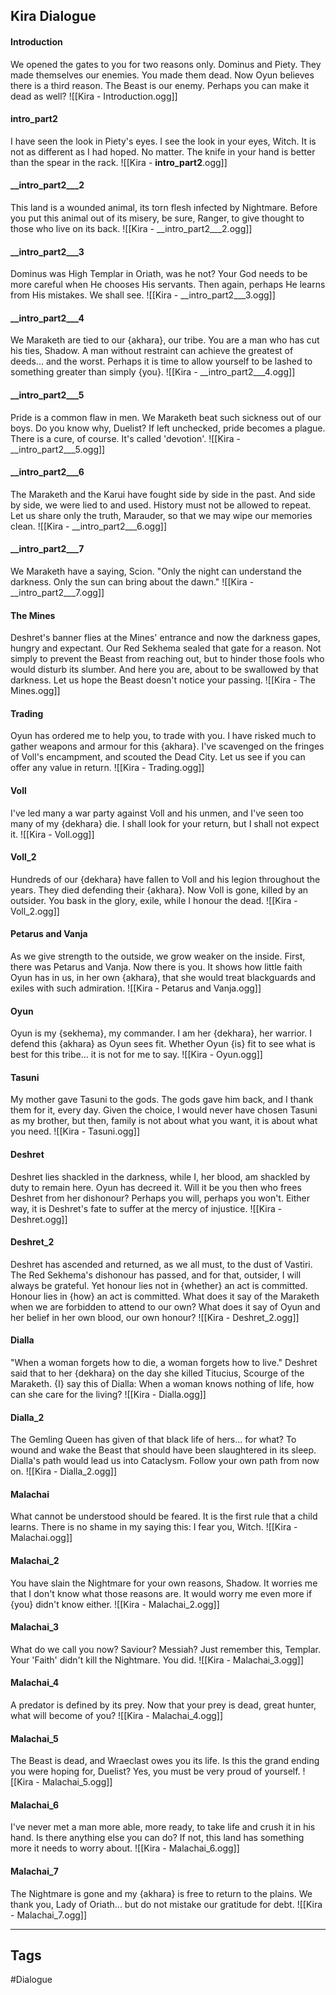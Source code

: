 ## Kira Dialogue
#### Introduction
We opened the gates to you for two reasons only. Dominus and Piety. They made themselves our enemies. You made them dead. Now Oyun believes there is a third reason. The Beast is our enemy. Perhaps you can make it dead as well?
![[Kira - Introduction.ogg]]

#### __intro_part2__
I have seen the look in Piety's eyes. I see the look in your eyes, Witch. It is not as different as I had hoped. No matter. The knife in your hand is better than the spear in the rack.
![[Kira - __intro_part2__.ogg]]

#### __intro_part2___2
This land is a wounded animal, its torn flesh infected by Nightmare. Before you put this animal out of its misery, be sure, Ranger, to give thought to those who live on its back.
![[Kira - __intro_part2___2.ogg]]

#### __intro_part2___3
Dominus was High Templar in Oriath, was he not? Your God needs to be more careful when He chooses His servants. Then again, perhaps He learns from His mistakes. We shall see.
![[Kira - __intro_part2___3.ogg]]

#### __intro_part2___4
We Maraketh are tied to our {akhara}, our tribe. You are a man who has cut his ties, Shadow. A man without restraint can achieve the greatest of deeds... and the worst. Perhaps it is time to allow yourself to be lashed to something greater than simply {you}.
![[Kira - __intro_part2___4.ogg]]

#### __intro_part2___5
Pride is a common flaw in men. We Maraketh beat such sickness out of our boys. Do you know why, Duelist? If left unchecked, pride becomes a plague. There is a cure, of course. It's called 'devotion'.
![[Kira - __intro_part2___5.ogg]]

#### __intro_part2___6
The Maraketh and the Karui have fought side by side in the past. And side by side, we were lied to and used. History must not be allowed to repeat. Let us share only the truth, Marauder, so that we may wipe our memories clean.
![[Kira - __intro_part2___6.ogg]]

#### __intro_part2___7
We Maraketh have a saying, Scion. "Only the night can understand the darkness. Only the sun can bring about the dawn."
![[Kira - __intro_part2___7.ogg]]

#### The Mines
Deshret's banner flies at the Mines' entrance and now the darkness gapes, hungry and expectant. Our Red Sekhema sealed that gate for a reason. Not simply to prevent the Beast from reaching out, but to hinder those fools who would disturb its slumber. And here you are, about to be swallowed by that darkness. Let us hope the Beast doesn't notice your passing.
![[Kira - The Mines.ogg]]

#### Trading
Oyun has ordered me to help you, to trade with you. I have risked much to gather weapons and armour for this {akhara}. I've scavenged on the fringes of Voll's encampment, and scouted the Dead City. Let us see if you can offer any value in return.
![[Kira - Trading.ogg]]

#### Voll
I've led many a war party against Voll and his unmen, and I've seen too many of my {dekhara} die. I shall look for your return, but I shall not expect it.
![[Kira - Voll.ogg]]

#### Voll_2
Hundreds of our {dekhara} have fallen to Voll and his legion throughout the years. They died defending their {akhara}. Now Voll is gone, killed by an outsider. You bask in the glory, exile, while I honour the dead.
![[Kira - Voll_2.ogg]]

#### Petarus and Vanja
As we give strength to the outside, we grow weaker on the inside. First, there was Petarus and Vanja. Now there is you. It shows how little faith Oyun has in us, in her own {akhara}, that she would treat blackguards and exiles with such admiration.
![[Kira - Petarus and Vanja.ogg]]

#### Oyun
Oyun is my {sekhema}, my commander. I am her {dekhara}, her warrior. I defend this {akhara} as Oyun sees fit. Whether Oyun {is} fit to see what is best for this tribe... it is not for me to say.
![[Kira - Oyun.ogg]]

#### Tasuni
My mother gave Tasuni to the gods. The gods gave him back, and I thank them for it, every day. Given the choice, I would never have chosen Tasuni as my brother, but then, family is not about what you want, it is about what you need.
![[Kira - Tasuni.ogg]]

#### Deshret
Deshret lies shackled in the darkness, while I, her blood, am shackled by duty to remain here. Oyun has decreed it. Will it be you then who frees Deshret from her dishonour? Perhaps you will, perhaps you won't. Either way, it is Deshret's fate to suffer at the mercy of injustice.
![[Kira - Deshret.ogg]]

#### Deshret_2
Deshret has ascended and returned, as we all must, to the dust of Vastiri. The Red Sekhema's dishonour has passed, and for that, outsider, I will always be grateful. Yet honour lies not in {whether} an act is committed. Honour lies in {how} an act is committed. What does it say of the Maraketh when we are forbidden to attend to our own? What does it say of Oyun and her belief in her own blood, our own honour?
![[Kira - Deshret_2.ogg]]

#### Dialla
"When a woman forgets how to die, a woman forgets how to live." Deshret said that to her {dekhara} on the day she killed Titucius, Scourge of the Maraketh. {I} say this of Dialla: When a woman knows nothing of life, how can she care for the living?
![[Kira - Dialla.ogg]]

#### Dialla_2
The Gemling Queen has given of that black life of hers... for what? To wound and wake the Beast that should have been slaughtered in its sleep. Dialla's path would lead us into Cataclysm. Follow your own path from now on.
![[Kira - Dialla_2.ogg]]

#### Malachai
What cannot be understood should be feared. It is the first rule that a child learns. There is no shame in my saying this: I fear you, Witch.
![[Kira - Malachai.ogg]]

#### Malachai_2
You have slain the Nightmare for your own reasons, Shadow. It worries me that I don't know what those reasons are. It would worry me even more if {you} didn't know either.
![[Kira - Malachai_2.ogg]]

#### Malachai_3
What do we call you now? Saviour? Messiah? Just remember this, Templar. Your 'Faith' didn't kill the Nightmare. You did.
![[Kira - Malachai_3.ogg]]

#### Malachai_4
A predator is defined by its prey. Now that your prey is dead, great hunter, what will become of you?
![[Kira - Malachai_4.ogg]]

#### Malachai_5
The Beast is dead, and Wraeclast owes you its life. Is this the grand ending you were hoping for, Duelist? Yes, you must be very proud of yourself.
![[Kira - Malachai_5.ogg]]

#### Malachai_6
I've never met a man more able, more ready, to take life and crush it in his hand. Is there anything else you can do? If not, this land has something more it needs to worry about.
![[Kira - Malachai_6.ogg]]

#### Malachai_7
The Nightmare is gone and my {akhara} is free to return to the plains. We thank you, Lady of Oriath... but do not mistake our gratitude for debt.
![[Kira - Malachai_7.ogg]]

---
## Tags
#Dialogue
